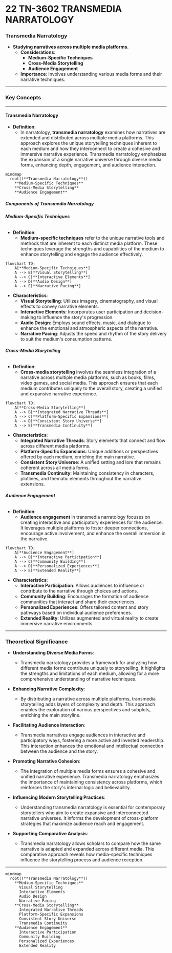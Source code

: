# 22 TN-3602 TRANSMEDIA NARRATOLOGY

### **Transmedia Narratology**

- **Studying narratives across multiple media platforms.**
  - **Considerations**:
    - **Medium-Specific Techniques**
    - **Cross-Media Storytelling**
    - **Audience Engagement**
  - **Importance**: Involves understanding various media forms and their narrative techniques.

---

### **Key Concepts**

---

#### **Transmedia Narratology**

- **Definition**:
  - In narratology, **transmedia narratology** examines how narratives are extended and distributed across multiple media platforms. This approach explores the unique storytelling techniques inherent to each medium and how they interconnect to create a cohesive and immersive narrative experience. Transmedia narratology emphasizes the expansion of a single narrative universe through diverse media forms, enhancing depth, engagement, and audience interaction.

```mermaid
mindmap
  root((**Transmedia Narratology**))
    **Medium-Specific Techniques**
    **Cross-Media Storytelling**
    **Audience Engagement**
```

##### **Components of Transmedia Narratology**

###### **Medium-Specific Techniques**

- **Definition**:
  - **Medium-specific techniques** refer to the unique narrative tools and methods that are inherent to each distinct media platform. These techniques leverage the strengths and capabilities of the medium to enhance storytelling and engage the audience effectively.

```mermaid
flowchart TD;
    A[**Medium-Specific Techniques**]
    A --> B[**Visual Storytelling**]
    A --> C[**Interactive Elements**]
    A --> D[**Audio Design**]
    A --> E[**Narrative Pacing**]
```

- **Characteristics**:
  - **Visual Storytelling**: Utilizes imagery, cinematography, and visual effects to convey narrative elements.
  - **Interactive Elements**: Incorporates user participation and decision-making to influence the story's progression.
  - **Audio Design**: Employs sound effects, music, and dialogue to enhance the emotional and atmospheric aspects of the narrative.
  - **Narrative Pacing**: Adjusts the speed and rhythm of the story delivery to suit the medium's consumption patterns.

###### **Cross-Media Storytelling**

- **Definition**:
  - **Cross-media storytelling** involves the seamless integration of a narrative across multiple media platforms, such as books, films, video games, and social media. This approach ensures that each medium contributes uniquely to the overall story, creating a unified and expansive narrative experience.

```mermaid
flowchart TD;
    A[**Cross-Media Storytelling**]
    A --> B[**Integrated Narrative Threads**]
    A --> C[**Platform-Specific Expansions**]
    A --> D[**Consistent Story Universe**]
    A --> E[**Transmedia Continuity**]
```

- **Characteristics**:
  - **Integrated Narrative Threads**: Story elements that connect and flow across different media platforms.
  - **Platform-Specific Expansions**: Unique additions or perspectives offered by each medium, enriching the main narrative.
  - **Consistent Story Universe**: A unified setting and lore that remains coherent across all media forms.
  - **Transmedia Continuity**: Maintaining consistency in characters, plotlines, and thematic elements throughout the narrative extensions.

###### **Audience Engagement**

- **Definition**:
  - **Audience engagement** in transmedia narratology focuses on creating interactive and participatory experiences for the audience. It leverages multiple platforms to foster deeper connections, encourage active involvement, and enhance the overall immersion in the narrative.

```mermaid
flowchart TD;
    A[**Audience Engagement**]
    A --> B[**Interactive Participation**]
    A --> C[**Community Building**]
    A --> D[**Personalized Experiences**]
    A --> E[**Extended Reality**]
```

- **Characteristics**:
  - **Interactive Participation**: Allows audiences to influence or contribute to the narrative through choices and actions.
  - **Community Building**: Encourages the formation of audience communities that interact and share their experiences.
  - **Personalized Experiences**: Offers tailored content and story pathways based on individual audience preferences.
  - **Extended Reality**: Utilizes augmented and virtual reality to create immersive narrative environments.

---

### **Theoretical Significance**

- **Understanding Diverse Media Forms**:

  - Transmedia narratology provides a framework for analyzing how different media forms contribute uniquely to storytelling. It highlights the strengths and limitations of each medium, allowing for a more comprehensive understanding of narrative techniques.

- **Enhancing Narrative Complexity**:

  - By distributing a narrative across multiple platforms, transmedia storytelling adds layers of complexity and depth. This approach enables the exploration of various perspectives and subplots, enriching the main storyline.

- **Facilitating Audience Interaction**:

  - Transmedia narratives engage audiences in interactive and participatory ways, fostering a more active and invested readership. This interaction enhances the emotional and intellectual connection between the audience and the story.

- **Promoting Narrative Cohesion**:

  - The integration of multiple media forms ensures a cohesive and unified narrative experience. Transmedia narratology emphasizes the importance of maintaining consistency across platforms, which reinforces the story's internal logic and believability.

- **Influencing Modern Storytelling Practices**:

  - Understanding transmedia narratology is essential for contemporary storytellers who aim to create expansive and interconnected narrative universes. It informs the development of cross-platform strategies that maximize audience reach and engagement.

- **Supporting Comparative Analysis**:
  - Transmedia narratology allows scholars to compare how the same narrative is adapted and expanded across different media. This comparative approach reveals how media-specific techniques influence the storytelling process and audience reception.

---

```mermaid
mindmap
  root((**Transmedia Narratology**))
    **Medium-Specific Techniques**
      Visual Storytelling
      Interactive Elements
      Audio Design
      Narrative Pacing
    **Cross-Media Storytelling**
      Integrated Narrative Threads
      Platform-Specific Expansions
      Consistent Story Universe
      Transmedia Continuity
    **Audience Engagement**
      Interactive Participation
      Community Building
      Personalized Experiences
      Extended Reality
```
